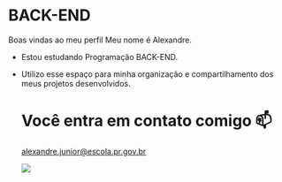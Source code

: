 # BACK-END
Boas vindas ao meu perfil
Meu nome é Alexandre.
- Estou estudando Programação BACK-END.
- Utilizo esse espaço para minha organização e compartilhamento dos meus projetos desenvolvidos.
  # Você entra em contato comigo 📫
  alexandre.junior@escola.pr.gov.br
  
  ![](https://media1.tenor.com/m/qzc9bkg5RNcAAAAC/but-why-tho.gif)
  
